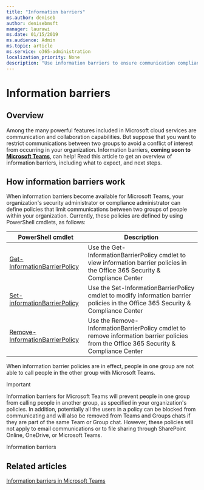 ```yaml
---
title: "Information barriers"
ms.author: deniseb
author: denisebmsft
manager: laurawi
ms.date: 01/15/2019
ms.audience: Admin
ms.topic: article
ms.service: o365-administration
localization_priority: None
description: "Use information barriers to ensure communication compliance within your organization."
---
```


# Information barriers

## Overview

Among the many powerful features included in Microsoft cloud services are communication and collaboration capabilities. But suppose that you want to restrict communications between two groups to avoid a conflict of interest from occurring in your organization. Information barriers, **coming soon to [Microsoft Teams](https://docs.microsoft.com/MicrosoftTeams/information-barriers-in-teams)**, can help! Read this article to get an overview of information barriers, including what to expect, and next steps.

## How information barriers work

When information barriers become available for Microsoft Teams, your organization's security administrator or compliance administrator can define policies that limit communications between two groups of people within your organization. Currently, these policies are defined by using PowerShell cmdlets, as follows:


|PowerShell cmdlet  |Description  |
|---------|---------|
|[Get-InformationBarrierPolicy](https://github.com/MicrosoftDocs/office-docs-powershell/blob/InfoBarrier-chrisda/exchange/exchange-ps/exchange/policy-and-compliance/Get-InformationBarrierPolicy.md)     |Use the Get-InformationBarrierPolicy cmdlet to view information barrier policies in the Office 365 Security & Compliance Center         |
|[Set-informationBarrierPolicy](https://github.com/MicrosoftDocs/office-docs-powershell/blob/InfoBarrier-chrisda/exchange/exchange-ps/exchange/policy-and-compliance/Set-InformationBarrierPolicy.md)     |Use the Set-InformationBarrierPolicy cmdlet to modify information barrier policies in the Office 365 Security & Compliance Center         |
|[Remove-InformationBarrierPolicy](https://github.com/MicrosoftDocs/office-docs-powershell/blob/InfoBarrier-chrisda/exchange/exchange-ps/exchange/policy-and-compliance/Remove-InformationBarrierPolicy.md)     |Use the Remove-InformationBarrierPolicy cmdlet to remove information barrier policies from the Office 365 Security & Compliance Center         |
 
When information barrier policies are in effect, people in one group are not able to call people in the other group with Microsoft Teams.

> [!IMPORTANT]
> Information barriers for Microsoft Teams will prevent people in one group from calling people in another group, as specified in your organization's policies. In addition, potentially all the users in a policy can be blocked from communicating and will also be removed from Teams and Groups chats if they are part of the same Team or Group chat. However, these policies will not apply to email communications or to file sharing through SharePoint Online, OneDrive, or Microsoft Teams. 

Information barriers

## Related articles

[Information barriers in Microsoft Teams](https://docs.microsoft.com/MicrosoftTeams/information-barriers-in-teams)
